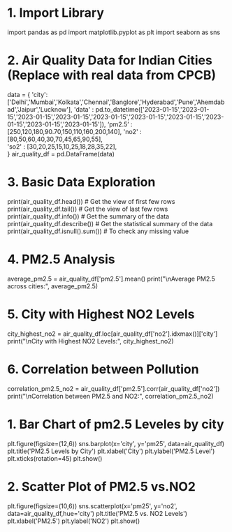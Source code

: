 # 1. Import Library
import pandas as pd 
import matplotlib.pyplot as plt
import seaborn as sns

# 2. Air Quality Data for Indian Cities (Replace with real data from CPCB)
data = {
'city':['Delhi','Mumbai','Kolkata','Chennai','Banglore','Hyderabad','Pune','Ahemdabad','Jaipur','Lucknow'],
 'data' : pd.to_datetime(['2023-01-15','2023-01-15','2023-01-15','2023-01-15','2023-01-15','2023-01-15','2023-01-15','2023-01-15','2023-01-15','2023-01-15']),
 ‘pm2.5’ : [250,120,180,90.70,150,110,160,200,140],
 'no2'  : [80,50,60,40,30,70,45,65,90,55],	
 'so2' : [30,20,25,15,10,25,18,28,35,22],	
}
air_quality_df = pd.DataFrame(data)

# 3. Basic Data Exploration
print(air_quality_df.head()) # Get the view of first few rows
print(air_quality_df.tail()) # Get the view of last few rows
print(air_quality_df.info()) # Get the summary of the data
print(air_quality_df.describe()) # Get the statistical summary of the data
print(air_quality_df.isnull().sum()) # To check any missing value

# 4. PM2.5 Analysis 
average_pm2.5 = air_quality_df['pm2.5'].mean()
print("\nAverage PM2.5 across cities:", average_pm2.5)

# 5. City with Highest NO2 Levels
city_highest_no2 = air_quality_df.loc[air_quality_df['no2'].idxmax()]['city']
print("\nCity with Highest NO2 Levels:", city_highest_no2)

# 6. Correlation between Pollution
correlation_pm2.5_no2 = air_quality_df['pm2.5'].corr(air_quality_df['no2'])
print("\nCorrelation between PM2.5 and NO2:", correlation_pm2.5_no2)

# 1. Bar Chart of pm2.5 Leveles by city
plt.figure(figsize=(12,6))
sns.barplot(x='city', y='pm25', data=air_quality_df)
plt.title('PM2.5 Levels by City')
plt.xlabel('City')
plt.ylabel('PM2.5 Level')
plt.xticks(rotation=45)
plt.show()

# 2. Scatter Plot of PM2.5 vs.NO2
plt.figure(figsize=(10,6))
sns.scatterplot(x='pm25', y='no2', data=air_quality_df,hue='city')
plt.title('PM2.5 vs. NO2 Levels')
plt.xlabel('PM2.5')
plt.ylabel('NO2')
plt.show()

